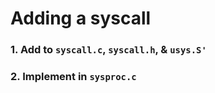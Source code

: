 # Adding a syscall

### 1. Add to `syscall.c`, `syscall.h`, & `usys.S'`

### 2. Implement in `sysproc.c`
